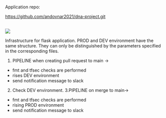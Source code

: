 # 
Application repo:

https://github.com/andovnar2021/dna-project.git



<br>
<img src="https://github.com/andovnar2021/infra_flask_app/workflows/Terraform/badge.svg?branch=main">
<br>

Infrastructure for flask application. PROD and DEV environment have the same structure. They can only be distinguished by the parameters specified in the corresponding files.
1. PIPELINE when creating pull request to main ->
- fmt and tfsec checks are performed
- rises DEV environment
- send notification message to slack
2. Check DEV environment.
3.PIPELINE on merge to main->
- fmt and tfsec checks are performed
- rising PROD environment
- send notification message to slack

